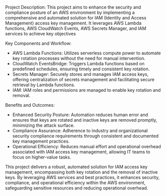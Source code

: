 Project Description: 
This project aims to enhance the security and compliance posture of an AWS environment by implementing a comprehensive and automated solution for IAM (Identity and Access Management) access key management. It leverages AWS Lambda functions, AWS CloudWatch Events, AWS Secrets Manager, and IAM services to achieve key objectives

Key Components and Workflow: 
- AWS Lambda Functions: Utilizes serverless compute power to automate key rotation processes without the need for manual intervention. 
- CloudWatch EventsBridge: Triggers Lambda functions based on predefined schedules, ensuring timely and consistent key rotation. 
- Secrets Manager: Securely stores and manages IAM access keys, offering centralization of secrets management and facilitating secure retrieval by Lambda functions. 
- IAM: IAM roles and permissions are managed to enable key rotation and removal.

Benefits and Outcomes: 
- Enhanced Security Posture: Automation reduces human error and ensures that keys are rotated and inactive keys are removed promptly, minimizing the attack surface. 
- Compliance Assurance: Adherence to industry and organizational security compliance requirements through consistent and documented key management practices. 
- Operational Efficiency: Reduces manual effort and operational overhead associated with IAM access key management, allowing IT teams to focus on higher-value tasks. 

This project delivers a robust, automated solution for IAM access key management, encompassing both key rotation and the removal of inactive keys. 
By leveraging AWS services and best practices, it enhances security, compliance, and operational efficiency within the AWS environment, safeguarding sensitive resources and reducing operational overhead.
